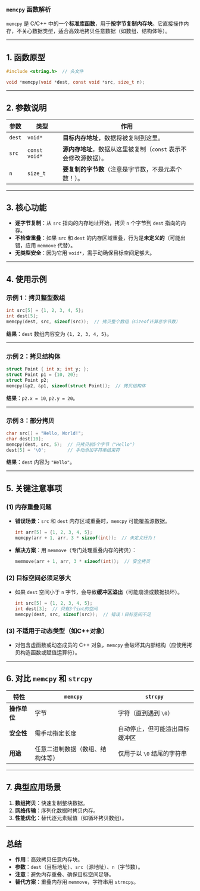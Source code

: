 ﻿
### **`memcpy` 函数解析**
`memcpy` 是 C/C++ 中的一个**标准库函数**，用于**按字节复制内存块**。它直接操作内存，不关心数据类型，适合高效地拷贝任意数据（如数组、结构体等）。

---

## **1. 函数原型**
```c
#include <string.h>  // 头文件

void *memcpy(void *dest, const void *src, size_t n);
```

---

## **2. 参数说明**
| 参数   | 类型         | 作用                                                                 |
|--------|--------------|----------------------------------------------------------------------|
| `dest` | `void*`      | **目标内存地址**，数据将被复制到这里。                               |
| `src`  | `const void*`| **源内存地址**，数据从这里被复制（`const` 表示不会修改源数据）。      |
| `n`    | `size_t`     | **要复制的字节数**（注意是字节数，不是元素个数！）。                 |

---

## **3. 核心功能**
- **逐字节复制**：从 `src` 指向的内存地址开始，拷贝 `n` 个字节到 `dest` 指向的内存。
- **不检查重叠**：如果 `src` 和 `dest` 的内存区域重叠，行为是**未定义的**（可能出错，应用 `memmove` 代替）。
- **无类型安全**：因为它用 `void*`，需手动确保目标空间足够大。

---

## **4. 使用示例**
### **示例 1：拷贝整型数组**
```c
int src[5] = {1, 2, 3, 4, 5};
int dest[5];
memcpy(dest, src, sizeof(src));  // 拷贝整个数组（sizeof计算总字节数）
```
**结果**：`dest` 数组内容变为 `{1, 2, 3, 4, 5}`。

---

### **示例 2：拷贝结构体**
```c
struct Point { int x; int y; };
struct Point p1 = {10, 20};
struct Point p2;
memcpy(&p2, &p1, sizeof(struct Point));  // 拷贝结构体
```
**结果**：`p2.x = 10`, `p2.y = 20`。

---

### **示例 3：部分拷贝**
```c
char src[] = "Hello, World!";
char dest[10];
memcpy(dest, src, 5);  // 只拷贝前5个字节（"Hello"）
dest[5] = '\0';        // 手动添加字符串结束符
```
**结果**：`dest` 内容为 `"Hello"`。

---

## **5. 关键注意事项**
### **(1) 内存重叠问题**
- **错误场景**：`src` 和 `dest` 内存区域重叠时，`memcpy` 可能覆盖源数据。
  ```c
  int arr[5] = {1, 2, 3, 4, 5};
  memcpy(arr + 1, arr, 3 * sizeof(int));  // 未定义行为！
  ```
- **解决方案**：用 `memmove`（专门处理重叠内存的拷贝）：
  ```c
  memmove(arr + 1, arr, 3 * sizeof(int));  // 安全拷贝
  ```

### **(2) 目标空间必须足够大**
- 如果 `dest` 空间小于 `n` 字节，会导致**缓冲区溢出**（可能崩溃或数据损坏）。
  ```c
  int src[5] = {1, 2, 3, 4, 5};
  int dest[3];  // 只有3个int的空间
  memcpy(dest, src, sizeof(src));  // 错误！目标空间不足
  ```

### **(3) 不适用于动态类型（如C++对象）**
- 对包含虚函数或动态成员的 C++ 对象，`memcpy` 会破坏其内部结构（应使用拷贝构造函数或赋值运算符）。

---

## **6. 对比 `memcpy` 和 `strcpy`**
| 特性          | `memcpy`                          | `strcpy`                          |
|---------------|-----------------------------------|-----------------------------------|
| **操作单位**  | 字节                              | 字符（直到遇到 `\0`）             |
| **安全性**    | 需手动指定长度                    | 自动停止，但可能溢出目标缓冲区    |
| **用途**      | 任意二进制数据（数组、结构体等） | 仅用于以 `\0` 结尾的字符串       |

---

## **7. 典型应用场景**
1. **数组拷贝**：快速复制整块数据。
2. **网络传输**：序列化数据时拷贝内存。
3. **性能优化**：替代逐元素赋值（如循环拷贝数组）。

---

## **总结**
- **作用**：高效拷贝任意内存块。
- **参数**：`dest`（目标地址）、`src`（源地址）、`n`（字节数）。
- **注意**：避免内存重叠、确保目标空间足够。
- **替代方案**：重叠内存用 `memmove`，字符串用 `strncpy`。
